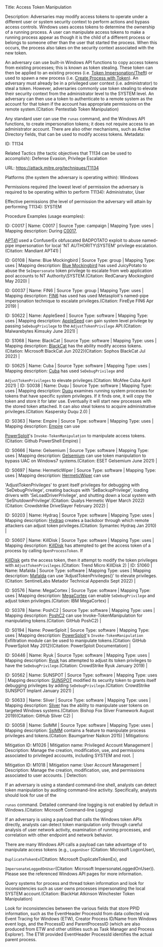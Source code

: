 Title: Access Token Manipulation

Description: Adversaries may modify access tokens to operate under a different user or system security context to perform actions and bypass access controls. Windows uses access tokens to determine the ownership of a running process. A user can manipulate access tokens to make a running process appear as though it is the child of a different process or belongs to someone other than the user that started the process. When this occurs, the process also takes on the security context associated with the new token.

An adversary can use built-in Windows API functions to copy access tokens from existing processes; this is known as token stealing. These token can then be applied to an existing process (i.e. [Token Impersonation/Theft](https://attack.mitre.org/techniques/T1134/001)) or used to spawn a new process (i.e. [Create Process with Token](https://attack.mitre.org/techniques/T1134/002)). An adversary must already be in a privileged user context (i.e. administrator) to steal a token. However, adversaries commonly use token stealing to elevate their security context from the administrator level to the SYSTEM level. An adversary can then use a token to authenticate to a remote system as the account for that token if the account has appropriate permissions on the remote system.(Citation: Pentestlab Token Manipulation)

Any standard user can use the <code>runas</code> command, and the Windows API functions, to create impersonation tokens; it does not require access to an administrator account. There are also other mechanisms, such as Active Directory fields, that can be used to modify access tokens. Metadata:

ID: T1134

Related Tactics (the tactic objectives that T1134 can be used to accomplish): Defense Evasion, Privilege Escalation

URL: https://attack.mitre.org/techniques/T1134

Platforms (the system the adversary is operating within): Windows

Permissions required (the lowest level of permission the adversary is required to be operating within to perform T1134): Administrator, User

Effective permissions (the level of permission the adversary will attain by performing T1134): SYSTEM

Procedure Examples (usage examples):

ID: C0017 | Name: C0017 | Source Type: campaign | Mapping Type: uses | Mapping description: During [C0017](https://attack.mitre.org/campaigns/C0017),

[APT41](https://attack.mitre.org/groups/G0096) used a ConfuserEx obfuscated BADPOTATO exploit to abuse named-pipe impersonation for local 'NT AUTHORITY\SYSTEM' privilege escalation.(Citation: Mandiant APT41) |

ID: G0108 | Name: Blue Mockingbird | Source Type: group | Mapping Type: uses | Mapping description: [Blue Mockingbird](https://attack.mitre.org/groups/G0108) has used JuicyPotato to abuse the <code>SeImpersonate</code> token privilege to escalate from web application pool accounts to NT Authority\SYSTEM.(Citation: RedCanary Mockingbird May 2020) |

ID: G0037 | Name: FIN6 | Source Type: group | Mapping Type: uses | Mapping description: [FIN6](https://attack.mitre.org/groups/G0037) has used has used Metasploit's named-pipe impersonation technique to escalate privileges.(Citation: FireEye FIN6 Apr 2019) |

ID: S0622 | Name: AppleSeed | Source Type: software | Mapping Type: uses | Mapping description: [AppleSeed](https://attack.mitre.org/software/S0622) can gain system level privilege by passing <code>SeDebugPrivilege</code> to the <code>AdjustTokenPrivilege</code> API.(Citation: Malwarebytes Kimsuky June 2021) |

ID: S1068 | Name: BlackCat | Source Type: software | Mapping Type: uses | Mapping description: [BlackCat](https://attack.mitre.org/software/S1068) has the ability modify access tokens.(Citation: Microsoft BlackCat Jun 2022)(Citation: Sophos BlackCat Jul 2022) |

ID: S0625 | Name: Cuba | Source Type: software | Mapping Type: uses | Mapping description: [Cuba](https://attack.mitre.org/software/S0625) has used <code>SeDebugPrivilege</code> and

<code>AdjustTokenPrivileges</code> to elevate privileges.(Citation: McAfee Cuba April 2021) | ID: S0038 | Name: Duqu | Source Type: software | Mapping Type: uses | Mapping description: [Duqu](https://attack.mitre.org/software/S0038) examines running system processes for tokens that have specific system privileges. If it finds one, it will copy the token and store it for later use. Eventually it will start new processes with the stored token attached. It can also steal tokens to acquire administrative privileges.(Citation: Kaspersky Duqu 2.0) |

ID: S0363 | Name: Empire | Source Type: software | Mapping Type: uses | Mapping description: [Empire](https://attack.mitre.org/software/S0363) can use

[PowerSploit](https://attack.mitre.org/software/S0194)'s <code>Invoke-TokenManipulation</code> to manipulate access tokens.(Citation: Github PowerShell Empire) |

ID: S0666 | Name: Gelsemium | Source Type: software | Mapping Type: uses | Mapping description: [Gelsemium](https://attack.mitre.org/software/S0666) can use token manipulation to bypass UAC on Windows7 systems.(Citation: ESET Gelsemium June 2021) |

ID: S0697 | Name: HermeticWiper | Source Type: software | Mapping Type: uses | Mapping description: [HermeticWiper](https://attack.mitre.org/software/S0697) can use

'AdjustTokenPrivileges' to grant itself privileges for debugging with 'SeDebugPrivilege', creating backups with 'SeBackupPrivilege', loading drivers with 'SeLoadDriverPrivilege', and shutting down a local system with 'SeShutdownPrivilege'.(Citation: Qualys Hermetic Wiper March 2022)(Citation: Crowdstrike DriveSlayer February 2022) |

ID: S0203 | Name: Hydraq | Source Type: software | Mapping Type: uses | Mapping description: [Hydraq](https://attack.mitre.org/software/S0203) creates a backdoor through which remote attackers can adjust token privileges.(Citation: Symantec Hydraq Jan 2010) |

ID: S0607 | Name: KillDisk | Source Type: software | Mapping Type: uses | Mapping description: [KillDisk](https://attack.mitre.org/software/S0607) has attempted to get the access token of a process by calling <code>OpenProcessToken</code>. If

[KillDisk](https://attack.mitre.org/software/S0607) gets the access token, then it attempt to modify the token privileges with <code>AdjustTokenPrivileges</code>.(Citation: Trend Micro KillDisk 2) | ID: S1060 | Name: Mafalda | Source Type: software | Mapping Type: uses | Mapping description: [Mafalda](https://attack.mitre.org/software/S1060) can use 'AdjustTokenPrivileges()' to elevate privileges.(Citation: SentinelLabs Metador Technical Appendix Sept 2022) |

ID: S0576 | Name: MegaCortex | Source Type: software | Mapping Type: uses | Mapping description: [MegaCortex](https://attack.mitre.org/software/S0576) can enable <code>SeDebugPrivilege</code> and adjust token privileges.(Citation: IBM MegaCortex) |

ID: S0378 | Name: PoshC2 | Source Type: software | Mapping Type: uses | Mapping description: [PoshC2](https://attack.mitre.org/software/S0378) can use Invoke-TokenManipulation for manipulating tokens.(Citation: GitHub PoshC2) |

ID: S0194 | Name: PowerSploit | Source Type: software | Mapping Type: uses | Mapping description: [PowerSploit](https://attack.mitre.org/software/S0194)'s <code>Invoke-TokenManipulation</code> Exfiltration module can be used to manipulate tokens.(Citation: GitHub PowerSploit May 2012)(Citation: PowerSploit Documentation) |

ID: S0446 | Name: Ryuk | Source Type: software | Mapping Type: uses | Mapping description: [Ryuk](https://attack.mitre.org/software/S0446) has attempted to adjust its token privileges to have the <code>SeDebugPrivilege</code>.(Citation: CrowdStrike Ryuk January 2019) |

ID: S0562 | Name: SUNSPOT | Source Type: software | Mapping Type: uses | Mapping description: [SUNSPOT](https://attack.mitre.org/software/S0562) modified its security token to grants itself debugging privileges by adding <code>SeDebugPrivilege</code>.(Citation: CrowdStrike SUNSPOT Implant January 2021) |

ID: S0633 | Name: Sliver | Source Type: software | Mapping Type: uses | Mapping description: [Sliver](https://attack.mitre.org/software/S0633) has the ability to manipulate user tokens on targeted Windows systems.(Citation: Bishop Fox Sliver Framework August 2019)(Citation: GitHub Sliver C2) |

ID: S0058 | Name: SslMM | Source Type: software | Mapping Type: uses | Mapping description: [SslMM](https://attack.mitre.org/software/S0058) contains a feature to manipulate process privileges and tokens.(Citation: Baumgartner Naikon 2015) | Mitigations:

Mitigation ID: M1026 | Mitigation name: Privileged Account Management | Description: Manage the creation, modification, use, and permissions associated to privileged accounts, including SYSTEM and root. |

Mitigation ID: M1018 | Mitigation name: User Account Management | Description: Manage the creation, modification, use, and permissions associated to user accounts. | Detection:

If an adversary is using a standard command-line shell, analysts can detect token manipulation by auditing command-line activity. Specifically, analysts should look for use of the

<code>runas</code> command. Detailed command-line logging is not enabled by default in Windows.(Citation: Microsoft Command-line Logging)

If an adversary is using a payload that calls the Windows token APIs directly, analysts can detect token manipulation only through careful analysis of user network activity, examination of running processes, and correlation with other endpoint and network behavior.

There are many Windows API calls a payload can take advantage of to manipulate access tokens (e.g., <code>LogonUser</code> (Citation: Microsoft LogonUser),

<code>DuplicateTokenEx</code>(Citation: Microsoft DuplicateTokenEx), and

<code>ImpersonateLoggedOnUser</code>(Citation: Microsoft ImpersonateLoggedOnUser)). Please see the referenced Windows API pages for more information.

Query systems for process and thread token information and look for inconsistencies such as user owns processes impersonating the local SYSTEM account.(Citation: BlackHat Atkinson Winchester Token Manipulation)

Look for inconsistencies between the various fields that store PPID information, such as the EventHeader ProcessId from data collected via Event Tracing for Windows (ETW), Creator Process ID/Name from Windows event logs, and the ProcessID and ParentProcessID (which are also produced from ETW and other utilities such as Task Manager and Process Explorer). The ETW provided EventHeader ProcessId identifies the actual parent process.